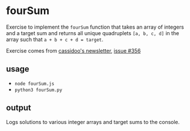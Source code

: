 # fourSum

Exercise to implement the `fourSum` function that takes an array of integers and a target sum and returns all unique quadruplets `[a, b, c, d]` in the array such that `a + b + c + d = target`.

Exercise comes from [cassidoo's newsletter](https://cassidoo.co/newsletter/), [issue #356](https://buttondown.email/cassidoo/archive/until-youre-ready-to-look-foolish-youll-never/)

## usage
* `node fourSum.js`
* `python3 fourSum.py`

## output

Logs solutions to various integer arrays and target sums to the console.
